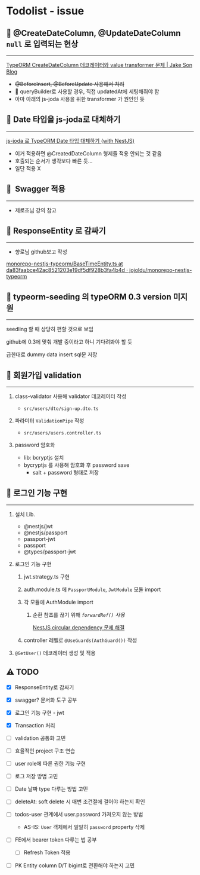 # Todolist - issue

## 📌 @CreateDateColumn, @UpdateDateColumn `null`  로 입력되는 현상

---

[TypeORM CreateDateColumn 데코레이터와 value transformer 문제 | Jake Son Blog](https://jbl428.github.io/2021/12/09/typeorm-transformer/)

- ~~@BeforeInsert, @BeforeUpdate 사용해서 처리~~
- 🚨 queryBuilder로 사용할 경우, 직접 updatedAt에 세팅해줘야 함
- 아마 아래의 js-joda 사용을 위한 transformer 가 원인인 듯

## 📌 Date 타입을 js-joda로 대체하기

---

[js-joda 로 TypeORM Date 타입 대체하기 (with NestJS)](https://jojoldu.tistory.com/600)

- 이거 적용하면 @CreatedDateColumn 형제들 적용 안되는 것 같음
- 호출되는 순서가 생각보다 빠른 듯…
- 일단 적용 X

## 📌  Swagger 적용

---

- 제로초님 강의 참고

## 📌 ResponseEntity<T> 로 감싸기

---

- 향로님 github보고 작성

[monorepo-nestjs-typeorm/BaseTimeEntity.ts at da83faabce42ac8521203e19df5df928b3fa4b4d · jojoldu/monorepo-nestjs-typeorm](https://github.com/jojoldu/monorepo-nestjs-typeorm/blob/da83faabce/libs/entity/src/domain/BaseTimeEntity.ts)


## 📌 typeorm-seeding 의 typeORM 0.3 version  미지원

---

seedling 할 때 상당히 편할 것으로 보임

github에 0.3에 맞춰 개발 중이라고 하니 기다려봐야 할 듯

급한대로 dummy data insert sql문 저장

## 📌 회원가입 validation

---

1. class-validator 사용해 validator 데코레이터 작성
    - `src/users/dto/sign-up.dto.ts`

1. 파라미터 `ValidationPipe` 작성
    - `src/users/users.controller.ts`

1. password 암호화
    - lib: bcryptjs 설치
    - bycryptjs 를 사용해 암호화 후 password save
        - salt + password 형태로 저장

## 📌 로그인 기능 구현

---

1. 설치 Lib.
    - @nestjs/jwt
    - @nestjs/passport
    - passport-jwt
    - passport
    - @types/passport-jwt
2. 로그인 기능 구현
    1. jwt.strategy.ts 구현
    2. auth.module.ts 에 `PassportModule`, `JwtModule` 모듈 import
    3. 각 모듈에 AuthModule import
        1. 순환 참조를 끊기 위해 *`forwardRef()` 사용*

           [NestJS circular dependency 문제 해결](https://velog.io/@peter0618/NestJs-circular-dependency-%EB%AC%B8%EC%A0%9C-%ED%95%B4%EA%B2%B0)

    4. controller 레벨로 `@UseGuards(AuthGuard())` 작성

3. `@GetUser()` 데코레이터 생성 및 적용


## ⚠️ TODO

- [x] ResponseEntity로 감싸기
- [x] swagger? 문서화 도구 공부
- [x] 로그인 기능 구현 - jwt
- [x] Transaction 처리
- [ ] validation 공통화 고민
- [ ] 효율적인 project 구조 연습
- [ ] user role에 따른 권한 기능 구현
- [ ] 로그 저장 방법 고민
- [ ] Date 날짜 type 다루는 방법 고민
- [ ] deleteAt: soft delete 시 매번 조건절에 걸어야 하는지 확인
- [ ] todos-user 관계에서 user.password 가져오지 않는 방법
  - AS-IS: `User` 객체에서 일일히 `password` property 삭제
- [ ] FE에서 bearer token 다루는 법 공부
  - [ ] Refresh Token 적용
- [ ] PK Entity column D/T bigint로 전환해야 하는지 고민

